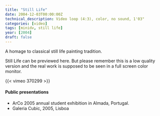 ```yaml
---
title: "Still Life"
date: 2004-12-03T00:00:00Z
technical_description: Video loop (4:3), color, no sound, 1'03"
categories: [video]
tags: [minidv, still life]
year: [2004]
draft: false
---
```


A homage to classical still life painting tradition.
<!--more-->

Still Life can be previewed here. But please remember this is a low quality version and the real work is supposed to be seen in a full screen color monitor.

{{< vimeo 370299 >}}

#### Public presentations

* ArCo 2005 annual student exhibition in Almada, Portugal.
* Galeria Cubic, 2005, Lisboa
